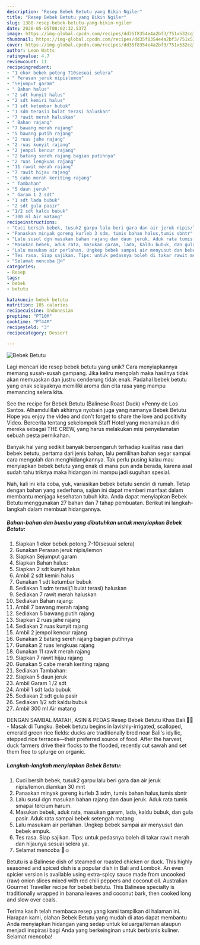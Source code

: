 ```yaml
---
description: "Resep Bebek Betutu yang Bikin Ngiler"
title: "Resep Bebek Betutu yang Bikin Ngiler"
slug: 1388-resep-bebek-betutu-yang-bikin-ngiler
date: 2020-05-05T08:02:32.537Z
image: https://img-global.cpcdn.com/recipes/dd35f8354e4a2bf3/751x532cq70/bebek-betutu-foto-resep-utama.jpg
thumbnail: https://img-global.cpcdn.com/recipes/dd35f8354e4a2bf3/751x532cq70/bebek-betutu-foto-resep-utama.jpg
cover: https://img-global.cpcdn.com/recipes/dd35f8354e4a2bf3/751x532cq70/bebek-betutu-foto-resep-utama.jpg
author: Leon Watts
ratingvalue: 4.7
reviewcount: 11
recipeingredient:
- "1 ekor bebek potong 710sesuai selera"
- " Perasan jeruk nipislemon"
- "Sejumput garam"
- " Bahan halus"
- "2 sdt kunyit halus"
- "2 sdt kemiri halus"
- "1 sdt ketumbar bubuk"
- "1 sdm terasi1 bulat terasi haluskan"
- "7 rawit merah haluskan"
- " Bahan rajang"
- "7 bawang merah rajang"
- "5 bawang putih rajang"
- "2 ruas jahe rajang"
- "2 ruas kunyit rajang"
- "2 jempol kencur rajang"
- "2 batang sereh rajang bagian putihnya"
- "2 ruas lengkuas rajang"
- "11 rawit merah rajang"
- "7 rawit hijau rajang"
- "5 cabe merah keriting rajang"
- " Tambahan"
- "5 daun jeruk"
- " Garam 1 2 sdt"
- "1 sdt lada bubuk"
- "2 sdt gula pasir"
- "1/2 sdt kaldu bubuk"
- "300 ml Air matang"
recipeinstructions:
- "Cuci bersih bebek, tusuk2 garpu lalu beri gara dan air jeruk nipis/lemon.diamkan 30 mnt"
- "Panaskan minyak goreng kurleb 3 sdm, tumis bahan halus,tumis sbntr"
- "Lalu susul dgn masukan bahan rajang dan daun jeruk. Aduk rata tumis smapai tercium harum."
- "Masukan bebek, aduk rata, masukan garam, lada, kaldu bubuk, dan gula pasir. Aduk rata sampai bebek setengah matang"
- "Lalu masukam air perlahan. Ungkep bebek sampai air menyusut dan bebek empuk."
- "Tes rasa. Siap sajikan. Tips: untuk pedasnya boleh di takar rawit merah dan hijaunya sesuai selera ya."
- "Selamat mencoba 🙏☺️"
categories:
- Resep
tags:
- bebek
- betutu

katakunci: bebek betutu 
nutrition: 105 calories
recipecuisine: Indonesian
preptime: "PT10M"
cooktime: "PT44M"
recipeyield: "3"
recipecategory: Dessert

---
```



![Bebek Betutu](https://img-global.cpcdn.com/recipes/dd35f8354e4a2bf3/751x532cq70/bebek-betutu-foto-resep-utama.jpg)

Lagi mencari ide resep bebek betutu yang unik? Cara menyiapkannya memang susah-susah gampang. Jika keliru mengolah maka hasilnya tidak akan memuaskan dan justru cenderung tidak enak. Padahal bebek betutu yang enak selayaknya memiliki aroma dan cita rasa yang mampu memancing selera kita.

See the recipe for Bebek Betutu (Balinese Roast Duck) »Penny de Los Santos. Alhamdulillah akhirnya nyobain juga yang namanya Bebek Betutu Hope you enjoy the video and don&#39;t forget to share the love and positivity Video. Bercerita tentang sekelompok Staff Hotel yang menamakan diri mereka sebagai THE CREW, yang harus melakukan misi penyelamatan sebuah pesta pernikahan.

Banyak hal yang sedikit banyak berpengaruh terhadap kualitas rasa dari bebek betutu, pertama dari jenis bahan, lalu pemilihan bahan segar sampai cara mengolah dan menghidangkannya. Tak perlu pusing kalau mau menyiapkan bebek betutu yang enak di mana pun anda berada, karena asal sudah tahu triknya maka hidangan ini mampu jadi suguhan spesial.


Nah, kali ini kita coba, yuk, variasikan bebek betutu sendiri di rumah. Tetap dengan bahan yang sederhana, sajian ini dapat memberi manfaat dalam membantu menjaga kesehatan tubuh kita. Anda dapat menyiapkan Bebek Betutu menggunakan 27 bahan dan 7 tahap pembuatan. Berikut ini langkah-langkah dalam membuat hidangannya.

<!--inarticleads1-->

##### Bahan-bahan dan bumbu yang dibutuhkan untuk menyiapkan Bebek Betutu:

1. Siapkan 1 ekor bebek potong 7-10(sesuai selera)
1. Gunakan  Perasan jeruk nipis/lemon
1. Siapkan Sejumput garam
1. Siapkan  Bahan halus:
1. Siapkan 2 sdt kunyit halus
1. Ambil 2 sdt kemiri halus
1. Gunakan 1 sdt ketumbar bubuk
1. Sediakan 1 sdm terasi(1 bulat terasi) haluskan
1. Sediakan 7 rawit merah haluskan
1. Sediakan  Bahan rajang:
1. Ambil 7 bawang merah rajang
1. Sediakan 5 bawang putih rajang
1. Siapkan 2 ruas jahe rajang
1. Sediakan 2 ruas kunyit rajang
1. Ambil 2 jempol kencur rajang
1. Gunakan 2 batang sereh rajang bagian putihnya
1. Gunakan 2 ruas lengkuas rajang
1. Gunakan 11 rawit merah rajang
1. Siapkan 7 rawit hijau rajang
1. Gunakan 5 cabe merah keriting rajang
1. Sediakan  Tambahan:
1. Siapkan 5 daun jeruk
1. Ambil  Garam 1 /2 sdt
1. Ambil 1 sdt lada bubuk
1. Sediakan 2 sdt gula pasir
1. Sediakan 1/2 sdt kaldu bubuk
1. Ambil 300 ml Air matang


DENGAN SAMBAL MATAH, ASIN &amp; PEDAS Resep Bebek Betutu Khas Bali 🦆🔥 - Masak di Tungku. Bebek betutu begins in lavishly-irrigated, scalloped, emerald green rice fields: ducks are traditionally bred near Bali&#39;s idyllic, stepped rice terraces—their preferred source of food. After the harvest, duck farmers drive their flocks to the flooded, recently cut sawah and set them free to splurge on organic. 

<!--inarticleads2-->

##### Langkah-langkah menyiapkan Bebek Betutu:

1. Cuci bersih bebek, tusuk2 garpu lalu beri gara dan air jeruk nipis/lemon.diamkan 30 mnt
1. Panaskan minyak goreng kurleb 3 sdm, tumis bahan halus,tumis sbntr
1. Lalu susul dgn masukan bahan rajang dan daun jeruk. Aduk rata tumis smapai tercium harum.
1. Masukan bebek, aduk rata, masukan garam, lada, kaldu bubuk, dan gula pasir. Aduk rata sampai bebek setengah matang
1. Lalu masukam air perlahan. Ungkep bebek sampai air menyusut dan bebek empuk.
1. Tes rasa. Siap sajikan. Tips: untuk pedasnya boleh di takar rawit merah dan hijaunya sesuai selera ya.
1. Selamat mencoba 🙏☺️


Betutu is a Balinese dish of steamed or roasted chicken or duck. This highly seasoned and spiced dish is a popular dish in Bali and Lombok. An even spicier version is available using extra-spicy sauce made from uncooked (raw) onion slices mixed with red chili peppers and coconut oil. Australian Gourmet Traveller recipe for bebek betutu. This Balinese specialty is traditionally wrapped in banana leaves and coconut bark, then cooked long and slow over coals. 

Terima kasih telah membaca resep yang kami tampilkan di halaman ini. Harapan kami, olahan Bebek Betutu yang mudah di atas dapat membantu Anda menyiapkan hidangan yang sedap untuk keluarga/teman ataupun menjadi inspirasi bagi Anda yang berkeinginan untuk berbisnis kuliner. Selamat mencoba!
